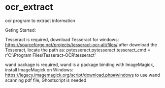 # ocr_extract
ocr program to extract information

Geting Started:

Tesseract is required, download Tesseract for windows: 
https://sourceforge.net/projects/tesseract-ocr-alt/files/
after download the Tesseract, locate the path as:
pytesseract.pytesseract.tesseract_cmd = r'C:\Program Files\Tesseract-OCR\tesseract'

wand package is required, wand is a package binding with ImageMagick, install ImageMagick on Windows: https://legacy.imagemagick.org/script/download.php#windows
to use wand scanning pdf file, Ghostscript is needed 
